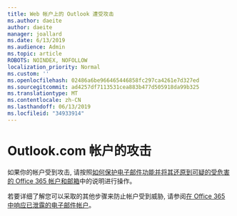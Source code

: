 ```yaml
---
title: Web 帐户上的 Outlook 遭受攻击
ms.author: daeite
author: daeite
manager: joallard
ms.date: 6/13/2019
ms.audience: Admin
ms.topic: article
ROBOTS: NOINDEX, NOFOLLOW
localization_priority: Normal
ms.custom: ''
ms.openlocfilehash: 02486a6be966465446858fc297ca4261e7d327ed
ms.sourcegitcommit: ad4257df7113531cea883b477d505918da99b325
ms.translationtype: MT
ms.contentlocale: zh-CN
ms.lasthandoff: 06/13/2019
ms.locfileid: "34933914"
---
```

# <a name="outlookcom-account-hacked"></a>Outlook.com 帐户的攻击

如果你的帐户受到攻击, 请按照[如何保护电子邮件功能并将其还原到可疑的受危害的 Office 365 帐户和邮箱](https://docs.microsoft.com/office365/securitycompliance/responding-to-a-compromised-email-account#how-to-secure-and-restore-email-function-to-a-suspected-compromised-office-365-account-and-mailbox)中的说明进行操作。

若要详细了解您可以采取的其他步骤来防止帐户受到威胁, 请参阅[在 Office 365 中响应已泄露的电子邮件帐户](https://docs.microsoft.com/office365/securitycompliance/responding-to-a-compromised-email-account)。